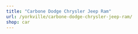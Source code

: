 ```yaml
---
title: "Carbone Dodge Chrysler Jeep Ram"
url: /yorkville/carbone-dodge-chrysler-jeep-ram/
shop: car
---
```

